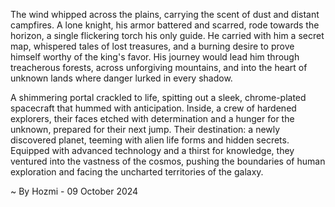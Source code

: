 
The wind whipped across the plains, carrying the scent of dust and distant campfires.  A lone knight, his armor battered and scarred, rode towards the horizon, a single flickering torch his only guide.  He carried with him a secret map, whispered tales of lost treasures, and a burning desire to prove himself worthy of the king's favor.  His journey would lead him through treacherous forests, across unforgiving mountains, and into the heart of unknown lands where danger lurked in every shadow.

A shimmering portal crackled to life, spitting out a sleek, chrome-plated spacecraft that hummed with anticipation.  Inside, a crew of hardened explorers, their faces etched with determination and a hunger for the unknown, prepared for their next jump.  Their destination: a newly discovered planet, teeming with alien life forms and hidden secrets.  Equipped with advanced technology and a thirst for knowledge, they ventured into the vastness of the cosmos, pushing the boundaries of human exploration and facing the uncharted territories of the galaxy. 

~ By Hozmi - 09 October 2024

